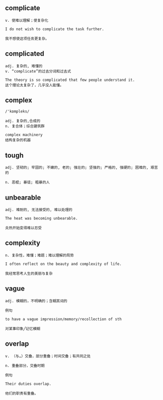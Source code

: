 ## complicate
```
v. 使难以理解；使复杂化

I do not wish to complicate the task further.

我不想使这项任务更复杂。
```

## complicated
```
adj. 复杂的, 难懂的
v. “complicate”的过去分词和过去式

The theory is so complicated that few people understand it.
这个理论太复杂了，几乎没人能懂。
```

## complex
```
/'kɒmpleks/

adj. 复杂的,合成的
n. 复合体；综合建筑群

complex machinery
结构复杂的机器
```

## tough
```
adj. 坚韧的; 牢固的; 不嫩的, 老的; 强壮的; 坚强的; 严格的, 强硬的; 困难的, 艰苦的

n. 恶棍; 暴徒; 粗暴的人
```
## unbearable
```
adj. 难耐的, 无法接受的, 难以处理的

The heat was becoming unbearable.

炎热开始变得难以忍受
```
## complexity
```
n. 复杂性，难懂；难题；难以理解的局势

I often reflect on the beauty and complexity of life.

我经常思考人生的美丽与复杂
```
## vague
```
adj. 模糊的，不明确的；含糊其词的

例句

to have a vague impression/memory/recollection of sth

对某事印象╱记忆模糊
```
## overlap
```
v. （与…）交叠，部分重叠；时间交叠；有共同之处

n. 重叠部分，交叠时期

例句

Their duties overlap.

他们的职责有重叠。
```